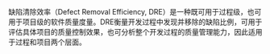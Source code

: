 缺陷清除效率（Defect Removal Efficiency, DRE）是一种既可用于过程级，也可用于项目级的软件质量度量。DRE衡量开发过程中发现并移除的缺陷比例，可用于评估具体项目的质量控制效果，也可分析整个开发过程的质量管理能力，因此适用于过程和项目两个层面。